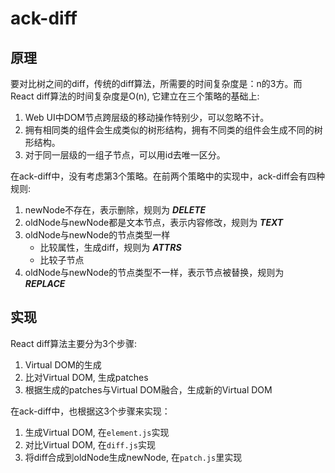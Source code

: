 # ack-diff

## 原理

要对比树之间的diff，传统的diff算法，所需要的时间复杂度是：n的3方。而React diff算法的时间复杂度是O(n), 它建立在三个策略的基础上:
1. Web UI中DOM节点跨层级的移动操作特别少，可以忽略不计。
2. 拥有相同类的组件会生成类似的树形结构，拥有不同类的组件会生成不同的树形结构。
3. 对于同一层级的一组子节点，可以用id去唯一区分。

在ack-diff中，没有考虑第3个策略。在前两个策略中的实现中，ack-diff会有四种规则:
1. newNode不存在，表示删除，规则为 ***DELETE***
2. oldNode与newNode都是文本节点，表示内容修改，规则为 ***TEXT***
3. oldNode与newNode的节点类型一样
    * 比较属性，生成diff，规则为 ***ATTRS***
    * 比较子节点
4. oldNode与newNode的节点类型不一样，表示节点被替换，规则为 ***REPLACE***

## 实现

React diff算法主要分为3个步骤:
1. Virtual DOM的生成
2. 比对Virtual DOM, 生成patches
3. 根据生成的patches与Virtual DOM融合，生成新的Virtual DOM

在ack-diff中，也根据这3个步骤来实现：
1. 生成Virtual DOM, 在`element.js`实现
2. 对比Virtual DOM, 在`diff.js`实现
3. 将diff合成到oldNode生成newNode, 在`patch.js`里实现